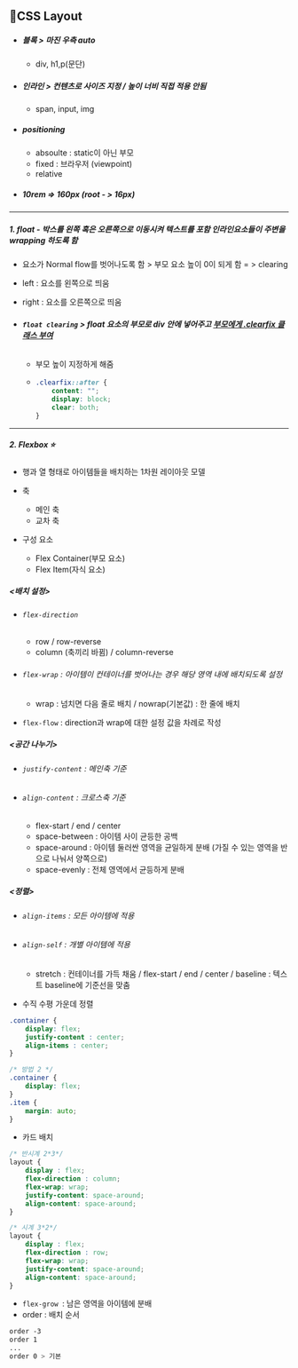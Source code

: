 ## 📃**CSS Layout**

- ##### 블록 > 마진 우측 auto

  - div, h1,p(문단)

- ##### 인라인 > 컨텐츠로 사이즈 지정 / 높이 너비 직접 적용 안됨 

  - span, input, img

- ##### positioning

  - absoulte : static이 아닌 부모
  - fixed : 브라우저 (viewpoint)
  - relative

- ##### 10rem => 160px (root - > 16px)

---

##### 1. float - 박스를 왼쪽 혹은 오른쪽으로 이동시켜 텍스트를 포함 인라인요소들이 주변을 wrapping 하도록 함

- 요소가 Normal flow를 벗어나도록 함 > 부모 요소 높이 0이 되게 함 = > clearing

- left : 요소를 왼쪽으로 띄움

- right : 요소를 오른쪽으로 띄움

- ###### **`float clearing` > float 요소의 부모로 div 안에 넣어주고 <u>부모에게 .clearfix 클래스 부여</u>**

  -  부모 높이 지정하게 해줌

  - ``` css
    .clearfix::after {
    	content: "";
    	display: block;
    	clear: both;
    }
    ```

---



##### 2. Flexbox ⭐

- 행과 열 형태로 아이템들을 배치하는 1차원 레이아웃 모델

- 축

  - 메인 축
  - 교차 축

- 구성 요소

  - Flex Container(부모 요소)
  - Flex Item(자식 요소)

  

##### 	<배치 설정>

- ###### `flex-direction`

  -  row / row-reverse
  - column (축끼리 바뀜) / column-reverse

- ###### `flex-wrap` :  아이템이 컨테이너를 벗어나는 경우 해당 영역 내에 배치되도록 설정

  - wrap : 넘치면 다음 줄로 배치 / nowrap(기본값) : 한 줄에 배치

- `flex-flow` : direction과 wrap에 대한 설정 값을 차례로 작성



##### 	<공간 나누기>

- ###### `justify-content` : 메인축 기준

- ###### `align-content` : 크로스축 기준

  - flex-start / end / center
  - space-between : 아이템 사이 균등한 공백 
  - space-around :  아이템 둘러싼 영역을 균일하게 분배 (가질 수 있는 영역을 반으로 나눠서 양쪽으로)
  - space-evenly : 전체 영역에서 균등하게 분배



##### 	<정렬>

- ###### `align-items` : 모든 아이템에 적용

- ###### `align-self` : 개별 아이템에 적용

  - stretch : 컨테이너를 가득 채움 / flex-start / end / center / baseline : 텍스트 baseline에 기준선을 맞춤



- 수직 수평 가운데 정렬

``` css
.container {
    display: flex;
    justify-content : center;
    align-items : center;
}

/* 방법 2 */
.container {
    display: flex;
}
.item {
    margin: auto;
}
```

- 카드 배치

``` css
/* 반시계 2*3*/
layout {
    display : flex;
    flex-direction : column;
    flex-wrap: wrap;
    justify-content: space-around;
    align-content: space-around;
}

/* 시계 3*2*/
layout {
    display : flex;
    flex-direction : row;
    flex-wrap: wrap;
    justify-content: space-around;
    align-content: space-around;
}
```



- `flex-grow `: 남은 영역을 아이템에 분배
- order : 배치 순서

``` css
order -3
order 1
...
order 0 > 기본
```







